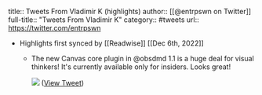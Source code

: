 title:: Tweets From Vladimir K (highlights)
author:: [[@entrpswn on Twitter]]
full-title:: "Tweets From Vladimir K"
category:: #tweets
url:: https://twitter.com/entrpswn

- Highlights first synced by [[Readwise]] [[Dec 6th, 2022]]
	- The new Canvas core plugin in @obsdmd 1.1 is a huge deal for visual thinkers! It's currently available only for insiders. Looks great! 
	  
	  ![](https://pbs.twimg.com/media/FjPUxCSXEBYwIH7.jpg) ([View Tweet](https://twitter.com/entrpswn/status/1599856895774203905))